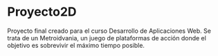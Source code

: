 ﻿# Proyecto2D
Proyecto final creado para el curso Desarrollo de Aplicaciones Web. 
Se trata de un Metroidvania, un juego de plataformas de acción donde el objetivo es sobrevivir el máximo tiempo posible. 
